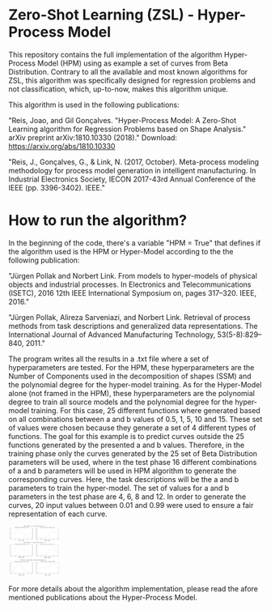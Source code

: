 # Zero-Shot Learning (ZSL) - Hyper-Process Model


This repository contains the full implementation of the algorithm Hyper-Process Model (HPM) using as example a set of curves from Beta Distribution. Contrary to all the available and most known algorithms for ZSL, this algorithm was specifically designed for regression problems and not classification, which, up-to-now, makes this algorithm unique. 

This algorithm is used in the following publications: 

"Reis, Joao, and Gil Gonçalves. "Hyper-Process Model: A Zero-Shot Learning algorithm for Regression Problems based on Shape Analysis." arXiv preprint arXiv:1810.10330 (2018)." Download: https://arxiv.org/abs/1810.10330

"Reis, J., Gonçalves, G., & Link, N. (2017, October). Meta-process modeling methodology for process model generation in intelligent manufacturing. In Industrial Electronics Society, IECON 2017-43rd Annual Conference of the IEEE (pp. 3396-3402). IEEE."

# How to run the algorithm?

In the beginning of the code, there's a variable "HPM = True" that defines if the algorithm used is the HPM or Hyper-Model according to the the following publication:

"Jürgen Pollak and Norbert Link. From models to hyper-models of physical objects and industrial processes. In Electronics and Telecommunications (ISETC), 2016 12th IEEE International Symposium on, pages 317–320. IEEE, 2016."

"Jürgen Pollak, Alireza Sarveniazi, and Norbert Link. Retrieval of process methods from task descriptions and generalized data representations. The International Journal of Advanced Manufacturing Technology, 53(5-8):829–840, 2011."

The program writes all the results in a .txt file where a set of hyperparameters are tested. For the HPM, these hyperparameters are the Number of Components used in the decomposition of shapes (SSM) and the polynomial degree for the hyper-model training. As for the Hyper-Model alone (not framed in the HPM), these hyperparameters are the polynomial degree to train all source models and the polynomial degree for the hyper-model training. For this case, 25 different functions where generated based on all combinations between a and b values of 0.5, 1, 5, 10 and 15. These set of values were chosen because they generate a set of 4 different types of functions. The goal for this example is to predict curves outside the 25 functions generated by the presented a and b values. Therefore, in the training phase only the curves generated by the 25 set of Beta Distribution parameters will be used, where in the test phase 16 different combinations of a and b parameters will be used in HPM algorithm to generate the corresponding curves. Here, the task descriptions will be the a and b parameters to train the hyper-model. The set of values for a and b parameters in the test phase are 4, 6, 8 and 12. In order to generate the curves, 20 input values between 0.01 and 0.99 were used to ensure a fair representation of each curve.

<img src="https://github.com/joaoreis-feup/hyper_process_model/blob/master/hm_hpm_results.PNG" width="100" height="100">


For more details about the algorithm implementation, please read the afore mentioned publications about the Hyper-Process Model.
